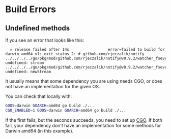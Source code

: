 # Build Errors

## Undefined methods

If you see an error that looks like this:

```shell
  ⨯ release failed after 14s                 error=failed to build for darwin_amd64_v1: exit status 2: # github.com/rjeczalik/notify
../../../../go/pkg/mod/github.com/rjeczalik/notify@v0.9.2/watcher_fsevents.go:49:11: undefined: stream
../../../../go/pkg/mod/github.com/rjeczalik/notify@v0.9.2/watcher_fsevents.go:200:13: undefined: newStream
```

It usually means that some dependency you are using needs CGO, or does not have
an implementation for the given OS.

You can check that locally with:

```bash
GOOS=darwin GOARCH=amd64 go build ./...
CGO_ENABLED=1 GOOS=darwin GOARCH=amd64 go build ./...
```

If the first fails, but the seconds succeeds, you need to set up
[CGO](../limitations/cgo.md). If both fail, your dependency don't have an
implementation for some methods for Darwin amd64 (in this example).
